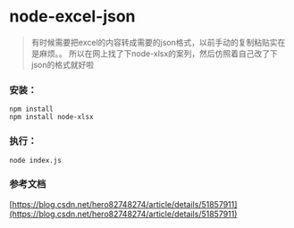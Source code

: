 # node-excel-json

> 有时候需要把excel的内容转成需要的json格式，以前手动的复制粘贴实在是麻烦。。
    所以在网上找了下node-xlsx的案列，然后仿照着自己改了下json的格式就好啦
    
### 安装：
``` 
npm install
npm install node-xlsx
```
### 执行：
```
node index.js
```
### 参考文档
[https://blog.csdn.net/hero82748274/article/details/51857911](https://blog.csdn.net/hero82748274/article/details/51857911)
